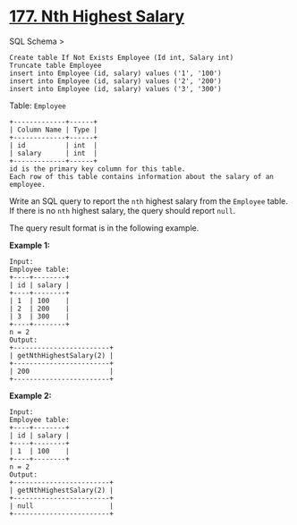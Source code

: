 # [177. Nth Highest Salary](https://leetcode.com/problems/nth-highest-salary/)

SQL Schema >

    Create table If Not Exists Employee (Id int, Salary int)
    Truncate table Employee
    insert into Employee (id, salary) values ('1', '100')
    insert into Employee (id, salary) values ('2', '200')
    insert into Employee (id, salary) values ('3', '300')

Table: `Employee`

    +-------------+------+
    | Column Name | Type |
    +-------------+------+
    | id          | int  |
    | salary      | int  |
    +-------------+------+
    id is the primary key column for this table.
    Each row of this table contains information about the salary of an employee.

Write an SQL query to report the `nth` highest salary from the `Employee` table. If there is no `nth` highest salary, the query should report `null`.

The query result format is in the following example.

**Example 1:**

    Input:
    Employee table:
    +----+--------+
    | id | salary |
    +----+--------+
    | 1  | 100    |
    | 2  | 200    |
    | 3  | 300    |
    +----+--------+
    n = 2
    Output:
    +------------------------+
    | getNthHighestSalary(2) |
    +------------------------+
    | 200                    |
    +------------------------+

**Example 2:**

    Input:
    Employee table:
    +----+--------+
    | id | salary |
    +----+--------+
    | 1  | 100    |
    +----+--------+
    n = 2
    Output:
    +------------------------+
    | getNthHighestSalary(2) |
    +------------------------+
    | null                   |
    +------------------------+
